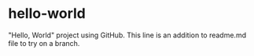 # hello-world
"Hello, World" project using GitHub.
This line is an addition to readme.md file to try on a branch.
